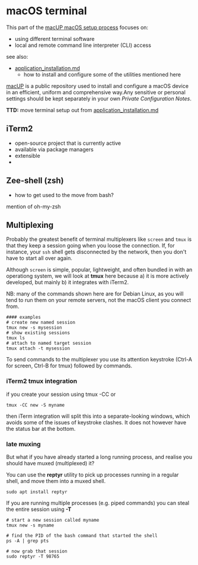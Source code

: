 # macOS terminal

This part of the [macUP macOS setup process](https://github.com/artmg/macUP/) focuses on: 

* using different terminal software
* local and remote command line interpreter (CLI) access

see also:

* [application_installation.md](application_installation.md) 
	* how to install and configure some of the utilities mentioned here

[macUP]() is a public repository 
used to install and configure a macOS device in an efficient, uniform and comprehensive way.Any sensitive or personal settings should be kept separately in your own *Private Configuration Notes*.

**TTD:** move terminal setup out from [application_installation.md](application_installation.md)


## iTerm2

* open-source project that is currently active
* available via package managers
* extensible
* 

## Zee-shell (zsh)

* how to get used to the move from bash?

mention of oh-my-zsh 

## Multiplexing

Probably the greatest benefit of terminal multiplexers like `screen` and `tmux` is that 
they keep a session going when you loose the connection. If, for instance, your `ssh` shell 
gets disconnected by the network, then you don't 
have to start all over again. 

Although `screen` is simple, popular, lightweight, 
and often bundled in with an operationg system, 
we will look at **tmux** here because a) it is more actively developed, but mainly b) it integrates with iTerm2. 

NB: many of the commands shown here are for Debian Linux, as you will tend to run them on your remote servers, not the macOS client you connect from. 

```
#### examples
# create new named session
tmux new -s mysession
# show existing sessions
tmux ls
# attach to named target session
tmux attach -t mysession
```

To send commands to the multiplexer you use 
its attention keystroke (Ctrl-A for screen, 
Ctrl-B for tmux) followed by commands. 

### iTerm2 tmux integration

if you create your session using tmux -CC or 

`tmux -CC new -S myname`

then iTerm integration will split this into a separate-looking windows, which avoids some of 
the issues of keystroke clashes. It does not however 
have the status bar at the bottom. 


### late muxing

But what if you have already started a long running 
process, and realise you should have muxed (multiplexed) it?

You can use the **reptyr** utility to pick up processes running in a regular shell, and move them
into a muxed shell.

`sudo apt install reptyr`

If you are running multiple processes (e.g. piped commands) you can steal the entire session using **-T**

```
# start a new session called myname
tmux new -s myname

# find the PID of the bash command that started the shell
ps -A | grep pts

# now grab that session
sudo reptyr -T 98765

```

